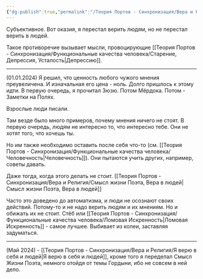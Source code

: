 ```yaml
---
{"dg-publish":true,"permalink":"/Теория Портов - Синхронизация/Вера и Религия/Вера в людей/"}
---
```


Субъективное.
Вот оказия, я перестал верить людям, но не перестал верить в людей.

Такое противоречие вызывает мысли, провоцирующие [[Теория Портов - Синхронизация/Функциональные качества человека/Старение, Депрессия, Усталость\|Депрессию]]. 

---
(01.01.2024)
Я решил, что ценность любого чужого мнения преувеличена. И изначальная его цена - ноль.
Долго пришлось к этому идти. В первую очередь, я прочитал Зюзю. Потом Мёрдока. Потом - Заметки на Полях.

Взрослые люди писали.

Там везде было много примеров, почему мнения ничего не стоят.
В первую очередь, людям не интересно то, что интересно тебе. Они не хотят того, что хочешь ты.

Но им также необходимо оставить после себя что-то (см. [[Теория Портов - Синхронизация/Функциональные качества человека/Человечность\|Человечность]]). Они пытаются учить других, например, советы давать.

Даже тогда, когда этого делать не стоит. [[Теория Портов - Синхронизация/Вера и Религия/Смысл жизни Поэта, Вера в людей\|Смысл жизни Поэта, Вера в людей]]

Часто это доведено до автоматизма, и люди не осознают своих действий. Потому-то и не надо верить людям и их мнениям. Но и обижать их не стоит. Стёб или [[Теория Портов - Синхронизация/Функциональные качества человека/Ломовая Искренность\|Ломовая Искренность]] - самое лучшее. Выбивает из колеи, заставляя задуматься.

---
(Май 2024) - [[Теория Портов - Синхронизация/Вера и Религия/Я верю в себя и людей\|Я верю в себя и людей]], кроме того я переделал Смысл Жизни Поэта, немного отойдя от темы Гордыни, ибо не совсем в ней дело.